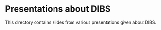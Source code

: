 # Presentations about DIBS

This directory contains slides from various presentations given about DIBS.
